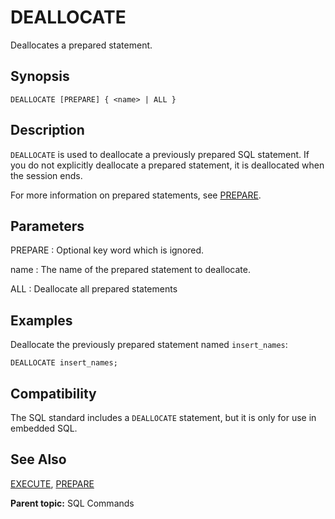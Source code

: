 # DEALLOCATE

Deallocates a prepared statement.

## Synopsis

``` {#sql_command_synopsis}
DEALLOCATE [PREPARE] { <name> | ALL }
```

## Description

`DEALLOCATE` is used to deallocate a previously prepared SQL statement. If you do not explicitly deallocate a prepared statement, it is deallocated when the session ends.

For more information on prepared statements, see [PREPARE](PREPARE.html).

## Parameters

PREPARE
:   Optional key word which is ignored.

name
:   The name of the prepared statement to deallocate.

ALL
:   Deallocate all prepared statements

## Examples

Deallocate the previously prepared statement named `insert_names`:

```
DEALLOCATE insert_names;
```

## Compatibility

The SQL standard includes a `DEALLOCATE` statement, but it is only for use in embedded SQL.

## See Also

[EXECUTE](EXECUTE.html), [PREPARE](PREPARE.html)

**Parent topic:** SQL Commands

